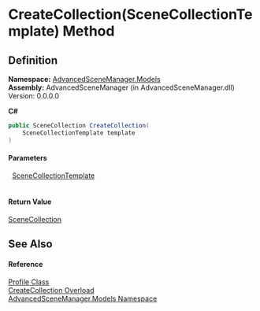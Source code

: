 # CreateCollection(SceneCollectionTemplate) Method




## Definition
**Namespace:** <a href="N_AdvancedSceneManager_Models.md">AdvancedSceneManager.Models</a>  
**Assembly:** AdvancedSceneManager (in AdvancedSceneManager.dll) Version: 0.0.0.0

**C#**
``` C#
public SceneCollection CreateCollection(
	SceneCollectionTemplate template
)
```



#### Parameters
<dl><dt>  <a href="T_AdvancedSceneManager_Models_Utility_SceneCollectionTemplate.md">SceneCollectionTemplate</a></dt><dd> </dd></dl>

#### Return Value
<a href="T_AdvancedSceneManager_Models_SceneCollection.md">SceneCollection</a>

## See Also


#### Reference
<a href="T_AdvancedSceneManager_Models_Profile.md">Profile Class</a>  
<a href="Overload_AdvancedSceneManager_Models_Profile_CreateCollection.md">CreateCollection Overload</a>  
<a href="N_AdvancedSceneManager_Models.md">AdvancedSceneManager.Models Namespace</a>  
